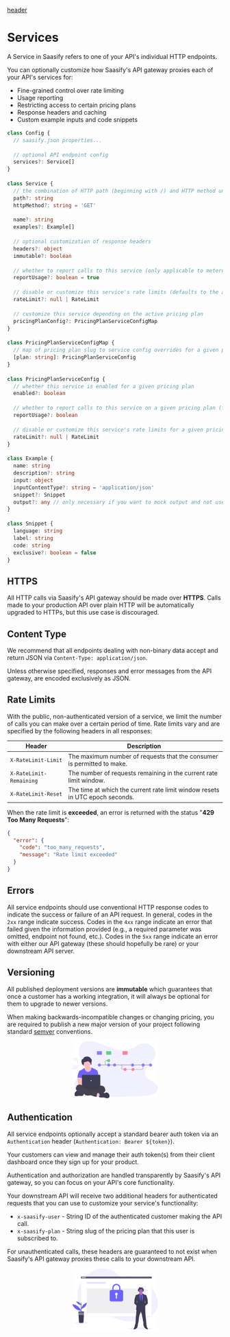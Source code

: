 [header](_header.md ':include')

# Services

A Service in Saasify refers to one of your API's individual HTTP endpoints.

You can optionally customize how Saasify's API gateway proxies each of your API's services for:

- Fine-grained control over rate limiting
- Usage reporting
- Restricting access to certain pricing plans
- Response headers and caching
- Custom example inputs and code snippets

```ts
class Config {
  // saasify.json properties...

  // optional API endpoint config
  services?: Service[]
}

class Service {
  // the combination of HTTP path (beginning with /) and HTTP method uniquely identify a service
  path?: string
  httpMethod?: string = 'GET'

  name?: string
  examples?: Example[]

  // optional customization of response headers
  headers?: object
  immutable?: boolean

  // whether to report calls to this service (only applicable to metered billing)
  reportUsage?: boolean = true

  // disable or customize this service's rate limits (defaults to the active pricing plan's rate limits)
  rateLimit?: null | RateLimit

  // customize this service depending on the active pricing plan
  pricingPlanConfig?: PricingPlanServiceConfigMap
}

class PricingPlanServiceConfigMap {
  // map of pricing plan slug to service config overrides for a given plan
  [plan: string]: PricingPlanServiceConfig
}

class PricingPlanServiceConfig {
  // whether this service is enabled for a given pricing plan
  enabled?: boolean

  // whether to report calls to this service on a given pricing plan (for metered usage)
  reportUsage?: boolean

  // disable or customize this service's rate limits for a given pricing plan
  rateLimit?: null | RateLimit
}

class Example {
  name: string
  description?: string
  input: object
  inputContentType?: string = 'application/json'
  snippet?: Snippet
  output?: any // only necessary if you want to mock output and not use the real output from your API
}

class Snippet {
  language: string
  label: string
  code: string
  exclusive?: boolean = false
}
```

## HTTPS

All HTTP calls via Saasify's API gateway should be made over **HTTPS**. Calls made to your production API over plain HTTP will be automatically upgraded to HTTPs, but this use case is discouraged.

## Content Type

We recommend that all endpoints dealing with non-binary data accept and return JSON via `Content-Type: application/json`.

Unless otherwise specified, responses and error messages from the API gateway, are encoded exclusively as JSON.

## Rate Limits

With the public, non-authenticated version of a service, we limit the number of calls you can make over a certain period of time. Rate limits vary and are specified by the following headers in all responses:

| Header                  | Description                                                                  |
| ----------------------- | ---------------------------------------------------------------------------- |
| `X-RateLimit-Limit`     | The maximum number of requests that the consumer is permitted to make.       |
| `X-RateLimit-Remaining` | The number of requests remaining in the current rate limit window.           |
| `X-RateLimit-Reset`     | The time at which the current rate limit window resets in UTC epoch seconds. |

When the rate limit is **exceeded**, an error is returned with the status "**429 Too Many Requests**":

```json
{
  "error": {
    "code": "too_many_requests",
    "message": "Rate limit exceeded"
  }
}
```

## Errors

All service endpoints should use conventional HTTP response codes to indicate the success or failure of an API request. In general, codes in the `2xx` range indicate success. Codes in the `4xx` range indicate an error that failed given the information provided (e.g., a required parameter was omitted, endpoint not found, etc.). Codes in the `5xx` range indicate an error with either our API gateway (these should hopefully be rare) or your downstream API server.

## Versioning

All published deployment versions are **immutable** which guarantees that once a customer has a working integration, it will always be optional for them to upgrade to newer versions.

When making backwards-incompatible changes or changing pricing, you are required to publish a new major version of your project following standard [semver](https://semver.org) conventions.

<p align="center">
  <img src="./_media/undraw/version_control.svg" alt="API Version Control" width="200" />
</p>

## Authentication

All service endpoints optionally accept a standard bearer auth token via an `Authentication` header (`Authentication: Bearer ${token}`).

Your customers can view and manage their auth token(s) from their client dashboard once they sign up for your product.

Authentication and authorization are handled transparently by Saasify's API gateway, so you can focus on your API's core functionality.

Your downstream API will receive two additional headers for authenticated requests that you can use to customize your service's functionality:

- `x-saasify-user` - String ID of the authenticated customer making the API call.
- `x-saasify-plan` - String slug of the pricing plan that this user is subscribed to.

For unauthenticated calls, these headers are guaranteed to not exist when Saasify's API gateway proxies these calls to your downstream API.

<p align="center">
  <img src="./_media/undraw/security.svg" alt="Security" width="200" />
</p>

